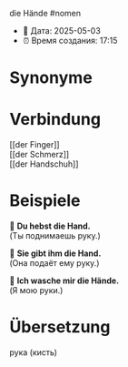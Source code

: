 die Hände
#nomen
- 📍 Дата: 2025-05-03
- ⏰ Время создания: 17:15
# Synonyme

# Verbindung 
[[der Finger]]  
[[der Schmerz]]  
[[der Handschuh]]
# Beispiele
🔹 **Du hebst die Hand.**  
(Ты поднимаешь руку.)

🔹 **Sie gibt ihm die Hand.**  
(Она подаёт ему руку.)

🔹 **Ich wasche mir die Hände.**  
(Я мою руки.)
# Übersetzung
рука (кисть)